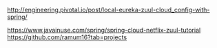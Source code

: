 http://engineering.pivotal.io/post/local-eureka-zuul-cloud_config-with-spring/

https://www.javainuse.com/spring/spring-cloud-netflix-zuul-tutorial
https://github.com/ramum16?tab=projects